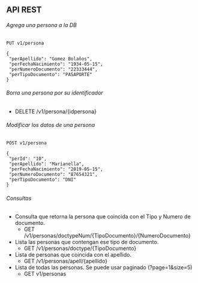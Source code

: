 ## API REST
    
###### Agrega una persona a la DB
  
    PUT v1/persona
    
    {
     "perApellido": "Gomez Bolaños",
     "perFechaNacimiento": "1934-05-15",
     "perNumeroDocumento": "22333444",
     "perTipoDocumento": "PASAPORTE"
    }

###### Borra una persona por su identificador
  * DELETE /v1/persona/{idpersona}


###### Modificar los datos de una persona

    POST v1/persona
    
    {
     "perId": "10",
     "perApellido": "Marianella",
     "perFechaNacimiento": "2019-05-15",
     "perNumeroDocumento": "87654321",
     "perTipoDocumento": "DNI"
    }

###### Consultas

* Consulta que retorna la persona que coincida con el Tipo y Numero de documento.
   - GET /v1/personas/doctypeNum/{TipoDocumento}/{NumeroDocumento} 
* Lista las personas que contengan ese tipo de documento.
   - GET /v1/personas/doctype/{TipoDocumento} 
* Lista de personas que coincida con el apellido.
   - GET /v1/personas/apell/{apellido} 
* Lista de todas las personas. Se puede usar paginado (?page=1&size=5)
   - GET v1/personas 
    
